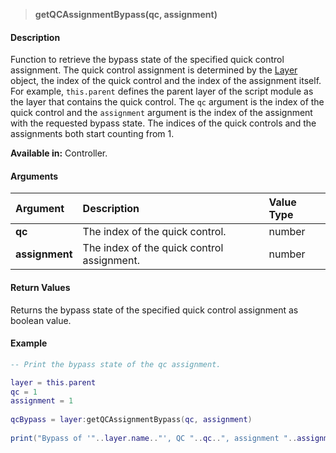>**getQCAssignmentBypass(qc, assignment)**

#### Description

Function to retrieve the bypass state of the specified quick control assignment. The quick control assignment is determined by the [Layer](./Layer.md) object, the index of the quick control and the index of the assignment itself. For example, ``this.parent`` defines the parent layer of the script module as the layer that contains the quick control. The ``qc`` argument is the index of the quick control and the ``assignment`` argument is the index of the assignment with the requested bypass state. The indices of the quick controls and the assignments both start counting from 1.

**Available in:** Controller.

#### Arguments

|Argument|Description|Value Type|
|:-|:-|:-|
|**qc**|The index of the quick control.|number|
|**assignment**|The index of the quick control assignment.|number|

#### Return Values

Returns the bypass state of the specified quick control assignment as boolean value.

#### Example

```lua
-- Print the bypass state of the qc assignment.

layer = this.parent
qc = 1
assignment = 1
   
qcBypass = layer:getQCAssignmentBypass(qc, assignment)
    
print("Bypass of '"..layer.name.."', QC "..qc..", assignment "..assignment..": "..tostring(qcBypass)..".")
```

